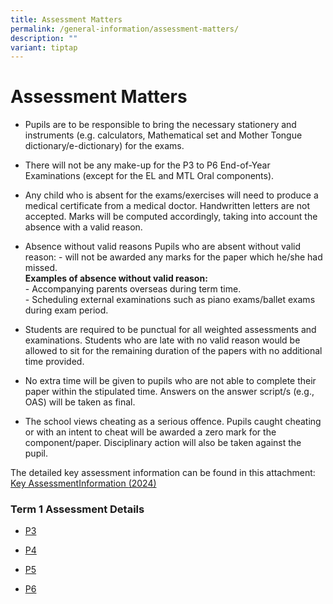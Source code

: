 ```yaml
---
title: Assessment Matters
permalink: /general-information/assessment-matters/
description: ""
variant: tiptap
---
```

<h1>Assessment Matters</h1>
<ul data-tight="true" class="tight">
<li>
<p>Pupils are to be responsible to bring the necessary stationery and instruments
(e.g. calculators, Mathematical set and Mother Tongue dictionary/e-dictionary)
for the exams.</p>
</li>
<li>
<p>There will not be any make-up for the P3 to P6 End-of-Year Examinations
(except for the EL and MTL Oral components).</p>
</li>
<li>
<p>Any child who is absent for the exams/exercises will need to produce a
medical certificate from a medical doctor. Handwritten letters are not
accepted. Marks will be computed accordingly, taking into account the absence
with a valid reason.</p>
</li>
<li>
<p>Absence without valid reasons Pupils who are absent without valid reason:
- will not be awarded any marks for the paper which he/she had missed.
<br><strong>Examples of absence without valid reason:</strong> 
<br>- Accompanying parents overseas during term time.
<br>- Scheduling external examinations such as piano exams/ballet exams during
exam period.</p>
</li>
</ul>
<ul data-tight="true" class="tight">
<li>
<p>Students are required to be punctual for all weighted assessments and
examinations. Students who are late with no valid reason would be allowed
to sit for the remaining duration of the papers with no additional time
provided.</p>
</li>
<li>
<p>No extra time will be given to pupils who are not able to complete their
paper within the stipulated time. Answers on the answer script/s (e.g.,
OAS) will be taken as final.</p>
</li>
<li>
<p>The school views cheating as a serious offence. Pupils caught cheating
or with an intent to cheat will be awarded a zero mark for the component/paper.
Disciplinary action will also be taken against the pupil.</p>
</li>
</ul>
<p>The detailed key assessment information can be found in this attachment:
<a href="/files/key%20assessment%20information%20(2024).pdf" rel="noopener noreferrer nofollow" target="_blank">Key Assessment</a><a href="/files/key_assessment_information__2024_.pdf" rel="noopener noreferrer nofollow" target="_blank">Informati</a><a href="/files/2024_Key_Assessment.pdf" rel="noopener noreferrer nofollow" target="_blank">on </a>
<a href="/files/key%20assessment%20information%20(2024).pdf" rel="noopener noreferrer nofollow" target="_blank">(2024)</a>
</p>
<h3>Term 1 Assessment Details</h3>
<ul data-tight="true" class="tight">
<li>
<p><a href="/files/p3%20term1%20assessment%20details%202024.pdf" rel="noopener noreferrer nofollow" target="_blank">P3</a>
</p>
</li>
<li>
<p><a href="/files/p4%20term1%20assessment%20details%202024.pdf" rel="noopener noreferrer nofollow" target="_blank">P4</a>
</p>
</li>
<li>
<p><a href="/files/p5%20term1%20assessment%20details%202024.pdf.pdf" rel="noopener noreferrer nofollow" target="_blank">P5</a>
</p>
</li>
<li>
<p><a href="/files/p5%20term1%20assessment%20details%202024.pdf.pdf" rel="noopener noreferrer nofollow" target="_blank">P6</a>
</p>
</li>
</ul>
<p></p>
